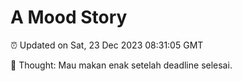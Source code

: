 # A Mood Story

⏰ Updated on Sat, 23 Dec 2023 08:31:05 GMT

💭 Thought: Mau makan enak setelah deadline selesai.

